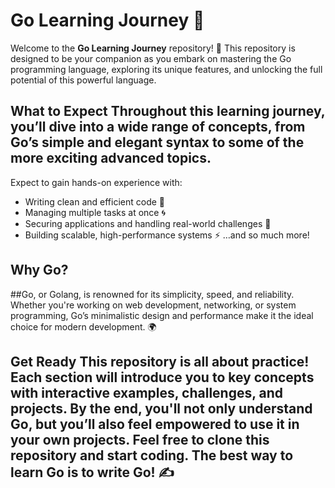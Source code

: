 # Go Learning Journey 🚀
Welcome to the **Go Learning Journey** repository! 🌟 
This repository is designed to be your companion as you embark on mastering the Go programming language, exploring its unique features, and unlocking the full potential of this powerful language. 
## What to Expect Throughout this learning journey, you’ll dive into a wide range of concepts, from Go’s simple and elegant syntax to some of the more exciting advanced topics.
Expect to gain hands-on experience with: 
- Writing clean and efficient code 🧹
- Managing multiple tasks at once 🌀
- Securing applications and handling real-world challenges 🔐
- Building scalable, high-performance systems ⚡ …and so much more!
 ## Why Go? 
##Go, or Golang, is renowned for its simplicity, speed, and reliability. Whether you're working on web development, networking, or system programming, Go’s minimalistic design and performance make it the ideal choice for modern development. 🌍 
 ## Get Ready This repository is all about practice! Each section will introduce you to key concepts with interactive examples, challenges, and projects. By the end, you'll not only understand Go, but you’ll also feel empowered to use it in your own projects. Feel free to clone this repository and start coding. The best way to learn Go is to write Go! ✍️
